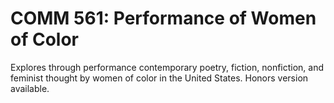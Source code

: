 # COMM 561: Performance of Women of Color

Explores through performance contemporary poetry, fiction, nonfiction, and feminist thought by women of color in the United States. Honors version available.